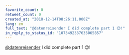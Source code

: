 ```yaml
---
favorite_count: 0
retweet_count: 0
created_at: "2018-12-14T08:26:11.000Z"
lang: en
full_text: "@datenreisender I did complete part 1 😉!"
in_reply_to_status_id: "1073492337635065857"
---
```


[@datenreisender](https://twitter.com/datenreisender) I did complete part 1 😉!
